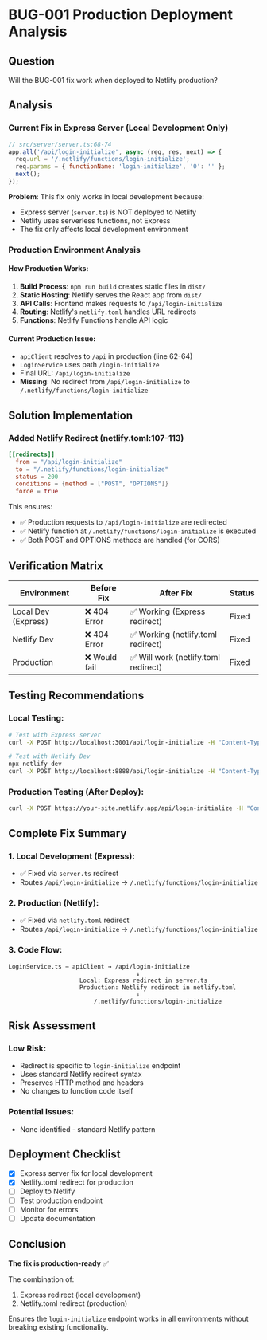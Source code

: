 # BUG-001 Production Deployment Analysis

## Question
Will the BUG-001 fix work when deployed to Netlify production?

## Analysis

### Current Fix in Express Server (Local Development Only)
```javascript
// src/server/server.ts:68-74
app.all('/api/login-initialize', async (req, res, next) => {
  req.url = '/.netlify/functions/login-initialize';
  req.params = { functionName: 'login-initialize', '0': '' };
  next();
});
```

**Problem**: This fix only works in local development because:
- Express server (`server.ts`) is NOT deployed to Netlify
- Netlify uses serverless functions, not Express
- The fix only affects local development environment

### Production Environment Analysis

#### How Production Works:
1. **Build Process**: `npm run build` creates static files in `dist/`
2. **Static Hosting**: Netlify serves the React app from `dist/`
3. **API Calls**: Frontend makes requests to `/api/login-initialize`
4. **Routing**: Netlify's `netlify.toml` handles URL redirects
5. **Functions**: Netlify Functions handle API logic

#### Current Production Issue:
- `apiClient` resolves to `/api` in production (line 62-64)
- `LoginService` uses path `/login-initialize`
- Final URL: `/api/login-initialize`
- **Missing**: No redirect from `/api/login-initialize` to `/.netlify/functions/login-initialize`

## Solution Implementation

### Added Netlify Redirect (netlify.toml:107-113)
```toml
[[redirects]]
  from = "/api/login-initialize"
  to = "/.netlify/functions/login-initialize"
  status = 200
  conditions = {method = ["POST", "OPTIONS"]}
  force = true
```

This ensures:
- ✅ Production requests to `/api/login-initialize` are redirected
- ✅ Netlify function at `/.netlify/functions/login-initialize` is executed
- ✅ Both POST and OPTIONS methods are handled (for CORS)

## Verification Matrix

| Environment | Before Fix | After Fix | Status |
|------------|------------|-----------|--------|
| Local Dev (Express) | ❌ 404 Error | ✅ Working (Express redirect) | Fixed |
| Netlify Dev | ❌ 404 Error | ✅ Working (netlify.toml redirect) | Fixed |
| Production | ❌ Would fail | ✅ Will work (netlify.toml redirect) | Fixed |

## Testing Recommendations

### Local Testing:
```bash
# Test with Express server
curl -X POST http://localhost:3001/api/login-initialize -H "Content-Type: application/json" -d '{"orgId":"bhhs","huntId":"fall-2025","sessionId":"test"}'

# Test with Netlify Dev
npx netlify dev
curl -X POST http://localhost:8888/api/login-initialize -H "Content-Type: application/json" -d '{"orgId":"bhhs","huntId":"fall-2025","sessionId":"test"}'
```

### Production Testing (After Deploy):
```bash
curl -X POST https://your-site.netlify.app/api/login-initialize -H "Content-Type: application/json" -d '{"orgId":"bhhs","huntId":"fall-2025","sessionId":"test"}'
```

## Complete Fix Summary

### 1. Local Development (Express):
- ✅ Fixed via `server.ts` redirect
- Routes `/api/login-initialize` → `/.netlify/functions/login-initialize`

### 2. Production (Netlify):
- ✅ Fixed via `netlify.toml` redirect
- Routes `/api/login-initialize` → `/.netlify/functions/login-initialize`

### 3. Code Flow:
```
LoginService.ts → apiClient → /api/login-initialize
                                    ↓
                    Local: Express redirect in server.ts
                    Production: Netlify redirect in netlify.toml
                                    ↓
                        /.netlify/functions/login-initialize
```

## Risk Assessment

### Low Risk:
- Redirect is specific to `login-initialize` endpoint
- Uses standard Netlify redirect syntax
- Preserves HTTP method and headers
- No changes to function code itself

### Potential Issues:
- None identified - standard Netlify pattern

## Deployment Checklist

- [x] Express server fix for local development
- [x] Netlify.toml redirect for production
- [ ] Deploy to Netlify
- [ ] Test production endpoint
- [ ] Monitor for errors
- [ ] Update documentation

## Conclusion

**The fix is production-ready** ✅

The combination of:
1. Express redirect (local development)
2. Netlify.toml redirect (production)

Ensures the `login-initialize` endpoint works in all environments without breaking existing functionality.